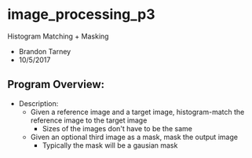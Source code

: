 # image_processing_p3
Histogram Matching + Masking
- Brandon Tarney
- 10/5/2017

## Program Overview:
- Description:
    - Given a reference image and a target image, histogram-match the reference image to the target image
        - Sizes of the images don't have to be the same
    - Given an optional third image as a mask, mask the output image
        - Typically the mask will be a gausian mask
